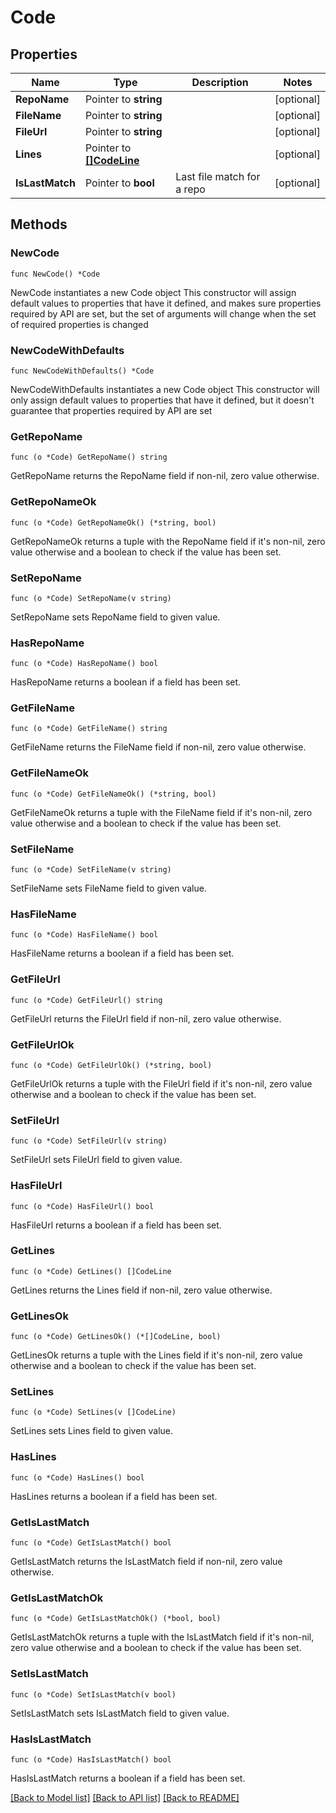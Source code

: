 # Code

## Properties

Name | Type | Description | Notes
------------ | ------------- | ------------- | -------------
**RepoName** | Pointer to **string** |  | [optional] 
**FileName** | Pointer to **string** |  | [optional] 
**FileUrl** | Pointer to **string** |  | [optional] 
**Lines** | Pointer to [**[]CodeLine**](CodeLine.md) |  | [optional] 
**IsLastMatch** | Pointer to **bool** | Last file match for a repo | [optional] 

## Methods

### NewCode

`func NewCode() *Code`

NewCode instantiates a new Code object
This constructor will assign default values to properties that have it defined,
and makes sure properties required by API are set, but the set of arguments
will change when the set of required properties is changed

### NewCodeWithDefaults

`func NewCodeWithDefaults() *Code`

NewCodeWithDefaults instantiates a new Code object
This constructor will only assign default values to properties that have it defined,
but it doesn't guarantee that properties required by API are set

### GetRepoName

`func (o *Code) GetRepoName() string`

GetRepoName returns the RepoName field if non-nil, zero value otherwise.

### GetRepoNameOk

`func (o *Code) GetRepoNameOk() (*string, bool)`

GetRepoNameOk returns a tuple with the RepoName field if it's non-nil, zero value otherwise
and a boolean to check if the value has been set.

### SetRepoName

`func (o *Code) SetRepoName(v string)`

SetRepoName sets RepoName field to given value.

### HasRepoName

`func (o *Code) HasRepoName() bool`

HasRepoName returns a boolean if a field has been set.

### GetFileName

`func (o *Code) GetFileName() string`

GetFileName returns the FileName field if non-nil, zero value otherwise.

### GetFileNameOk

`func (o *Code) GetFileNameOk() (*string, bool)`

GetFileNameOk returns a tuple with the FileName field if it's non-nil, zero value otherwise
and a boolean to check if the value has been set.

### SetFileName

`func (o *Code) SetFileName(v string)`

SetFileName sets FileName field to given value.

### HasFileName

`func (o *Code) HasFileName() bool`

HasFileName returns a boolean if a field has been set.

### GetFileUrl

`func (o *Code) GetFileUrl() string`

GetFileUrl returns the FileUrl field if non-nil, zero value otherwise.

### GetFileUrlOk

`func (o *Code) GetFileUrlOk() (*string, bool)`

GetFileUrlOk returns a tuple with the FileUrl field if it's non-nil, zero value otherwise
and a boolean to check if the value has been set.

### SetFileUrl

`func (o *Code) SetFileUrl(v string)`

SetFileUrl sets FileUrl field to given value.

### HasFileUrl

`func (o *Code) HasFileUrl() bool`

HasFileUrl returns a boolean if a field has been set.

### GetLines

`func (o *Code) GetLines() []CodeLine`

GetLines returns the Lines field if non-nil, zero value otherwise.

### GetLinesOk

`func (o *Code) GetLinesOk() (*[]CodeLine, bool)`

GetLinesOk returns a tuple with the Lines field if it's non-nil, zero value otherwise
and a boolean to check if the value has been set.

### SetLines

`func (o *Code) SetLines(v []CodeLine)`

SetLines sets Lines field to given value.

### HasLines

`func (o *Code) HasLines() bool`

HasLines returns a boolean if a field has been set.

### GetIsLastMatch

`func (o *Code) GetIsLastMatch() bool`

GetIsLastMatch returns the IsLastMatch field if non-nil, zero value otherwise.

### GetIsLastMatchOk

`func (o *Code) GetIsLastMatchOk() (*bool, bool)`

GetIsLastMatchOk returns a tuple with the IsLastMatch field if it's non-nil, zero value otherwise
and a boolean to check if the value has been set.

### SetIsLastMatch

`func (o *Code) SetIsLastMatch(v bool)`

SetIsLastMatch sets IsLastMatch field to given value.

### HasIsLastMatch

`func (o *Code) HasIsLastMatch() bool`

HasIsLastMatch returns a boolean if a field has been set.


[[Back to Model list]](../README.md#documentation-for-models) [[Back to API list]](../README.md#documentation-for-api-endpoints) [[Back to README]](../README.md)


